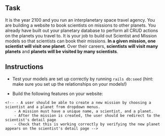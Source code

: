## Task

It is the year 2100 and you run an interplanetary space travel agency.  You are building a website to book scientists on missions to other planets.  You already have built out your planetary database to perform all CRUD actions on the planets you travel to.  It is your job to build out Scientist and Mission models so that scientists can book their missions.  **In a given mission, one scientist will visit one planet**.  Over their careers, **scientists will visit many planets** and **planets will be visited by many scientists**.

## Instructions

<!-- - **Sketch out the domain** of the models of Planet, Scientist and Mission.  Think about what foreign keys should go on which models.  What are the relationships between the three? -->

<!-- - Once you are confident in your domain sketch, build out the models and migrations for your database. 
    - Your Scientist model should have a **name (string)** and **field_of_study (string)**.  
    - Your Mission model should have a **name (string)**.  
    - You will also need to include **foreign keys** on the appropiate models.   -->

- Test your models are set up correctly by running `rails db:seed` (hint: make sure you set up the relationships on your models!)

- Build the following features on your website:

    <!-- - A user should be able to see a list of all scientists -->

    <!-- - Clicking on a scientist should take you to a detail page about the scientist. This detail page should list all the planets they have visited and the name of the mission that took them there. -->

    <!-- - A user should be able to create a new scientist.
        - Scientists must have a name and a field of study 
        <!-- <!-- - Scientists' names should be unique
        - If the user makes a mistake on the form, an error should display to the user

    <!-- - A user should be able to edit the details of a scientist -->
<!-- 
    - A user should be able to delete a scientist -->

    <!-- - A user should be able to create a new mission by choosing a scientist and a planet from dropdown menus.
        - A mission must have a unique name, a scientist, and a planet.
        - After the mission is created, the user should be redirect to the scientist's detail page
        - Check that this is working correctly by verifying the new planet appears on the scientist's detail page -->
        
